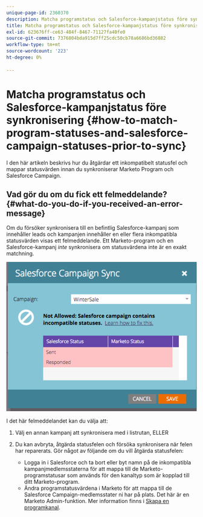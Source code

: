 ```yaml
---
unique-page-id: 2360370
description: Matcha programstatus och Salesforce-kampanjstatus före synkronisering - Marketo Docs - produktdokumentation
title: Matcha programstatus och Salesforce-kampanjstatus före synkronisering
exl-id: 623676ff-ce63-484f-8467-71127fa40fe0
source-git-commit: 7376804bda915d7ff25cdc50cb78a6686bd36882
workflow-type: tm+mt
source-wordcount: '223'
ht-degree: 0%

---
```


# Matcha programstatus och Salesforce-kampanjstatus före synkronisering {#how-to-match-program-statuses-and-salesforce-campaign-statuses-prior-to-sync}

I den här artikeln beskrivs hur du åtgärdar ett inkompatibelt statusfel och mappar statusvärden innan du synkroniserar Marketo Program och Salesforce Campaign.

## Vad gör du om du fick ett felmeddelande? {#what-do-you-do-if-you-received-an-error-message}

Om du försöker synkronisera till en befintlig Salesforce-kampanj som innehåller leads och kampanjen innehåller en eller flera inkompatibla statusvärden visas ett felmeddelande. Ett Marketo-program och en Salesforce-kampanj *inte* synkronisera om statusvärdena inte är en exakt matchning.

![](assets/image2015-7-22-9-3a23-3a29.png)

I det här felmeddelandet kan du välja att:

1. Välj en annan kampanj att synkronisera med i listrutan, ELLER
1. Du kan avbryta, åtgärda statusfelen och försöka synkronisera när felen har reparerats. Gör något av följande om du vill åtgärda statusfelen:

   * Logga in i Salesforce och ta bort eller byt namn på de inkompatibla kampanjmedlemsstaterna för att mappa till de Marketo-programstatusar som används för den kanaltyp som är kopplad till ditt Marketo-program.
   * Ändra programstatusvärdena i Marketo för att mappa till de Salesforce Campaign-medlemsstater ni har på plats. Det här är en Marketo Admin-funktion. Mer information finns i [Skapa en programkanal](/help/marketo/product-docs/administration/tags/create-a-program-channel.md).
